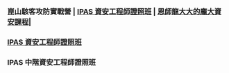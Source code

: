 ### 崑山駭客攻防實戰營 | [IPAS 資安工程師證照班](../IPAS/readme.md) | [恩師龍大大的龐大資安課程](./cource.md)|

### [IPAS 資安工程師證照班](./readme.md)

### IPAS 中階資安工程師證照班
